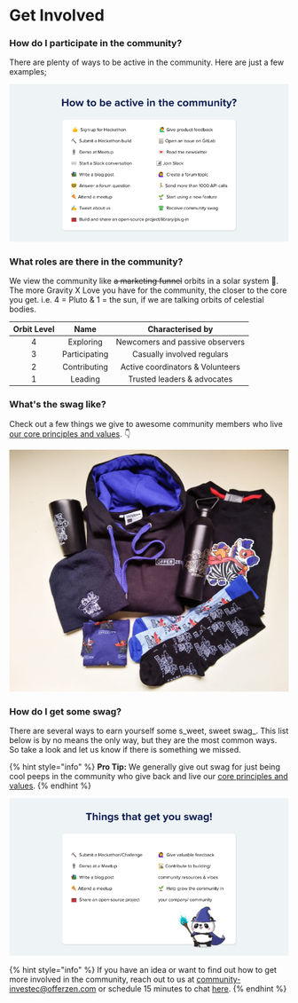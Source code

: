 # Get Involved

### How do I participate in the community?

There are plenty of ways to be active in the community. Here are just a few examples;

![Examples of how to be active in the community](<../.gitbook/assets/\[External] Programmable Banking Meetup 27 Jan 2022.png>)

### What roles are there in the community?

We view the community like ~~a marketing funnel~~ orbits in a solar system 💫. The more Gravity X Love you have for the community, the closer to the core you get. i.e. 4 = Pluto & 1 = the sun, if we are talking orbits of celestial bodies.

| Orbit Level |      Name     |         Characterised by         |
| :---------: | :-----------: | :------------------------------: |
|      4      |   Exploring   |  Newcomers and passive observers |
|      3      | Participating |    Casually involved regulars    |
|      2      |  Contributing | Active coordinators & Volunteers |
|      1      |    Leading    |    Trusted leaders & advocates   |

### What's the swag like?

Check out a few things we give to awesome community members who live [our core principles and values](community-manifesto.md#core-principles-and-values). 👇

![A glimpse of the Programamble Banking community swag up for grabs. (Check out the OfferZen swag here)](<../.gitbook/assets/swag pics.png>)

### How do I get some swag?

There are several ways to earn yourself some s_weet, sweet swag_. This list below is by no means the only way, but they are the most common ways. So take a look and let us know if there is something we missed.

{% hint style="info" %}
**Pro Tip:** We generally give out swag for just being cool peeps in the community who give back and live our [core principles and values](community-manifesto.md#core-principles-and-values).
{% endhint %}

![Things that will DEFINITELY get you some swag!](<../.gitbook/assets/How to be active in the community.png>)

{% hint style="info" %}
If you have an idea or want to find out how to get more involved in the community, reach out to us at [community-investec@offerzen.com](mailto:community-investec@offerzen.com) or schedule 15 minutes to chat [here](https://calendly.com/nick-offerzen/15min).
{% endhint %}
